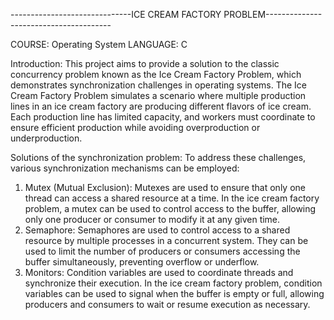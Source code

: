 ------------------------------ICE CREAM FACTORY PROBLEM---------------------------------------


COURSE: Operating System
LANGUAGE: C

Introduction:
This project aims to provide a solution to the classic concurrency problem known as the Ice Cream Factory Problem, which demonstrates synchronization challenges in operating systems.
The Ice Cream Factory Problem simulates a scenario where multiple production lines in an ice cream factory are producing different flavors of ice cream. 
Each production line has limited capacity, and workers must coordinate to ensure efficient production while avoiding overproduction or underproduction.
 
Solutions of the synchronization problem:
To address these challenges, various synchronization mechanisms can be employed:
1. Mutex (Mutual Exclusion): Mutexes are used to ensure that only one thread can access
a shared resource at a time. In the ice cream factory problem, a mutex can be used to
control access to the buffer, allowing only one producer or consumer to modify it at any
given time.
2. Semaphore: Semaphores are used to control access to a shared resource by multiple
processes in a concurrent system. They can be used to limit the number of producers or
consumers accessing the buffer simultaneously, preventing overflow or underflow.
3. Monitors: Condition variables are used to coordinate threads and synchronize their
execution. In the ice cream factory problem, condition variables can be used to signal
when the buffer is empty or full, allowing producers and consumers to wait or resume
execution as necessary.
